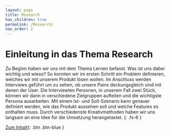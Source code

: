 ```yaml
---
layout: page
title: Research
has_children: true
permalink: /Research/
nav_order: 2
---
```


# Einleitung in das Thema Research
Zu Beginn haben wir uns mit dem Thema Lernen befasst. Was ist uns dabei wichtig und wieso? So konnten wir im ersten Schritt ein Problem definieren, welches wir mit unserem Produkt lösen wollen. Im Anschluss werden Interviews geführt um zu sehen, ob unsere Pains deckungsgleich sind mit denen der User. Die Interviewten Personen, in unserem Fall zwei Stück, können wir dann in verschiedene Zielgruppen aufteilen und die wichtigste Persona ausarbeiten. Mit einem Ist- und Soll-Szenario kann genauer definiert werden, wie das Produkt aussehen soll und welche Features es enthalten muss. Durch verschiedenste Kreativmethoden haben wir uns langsam an eine Idee für die Umsetzung herangetastet. 
{: .fs-6 }

[Zum Inhalt](https://matthiasmeierkoch.github.io/hcd-documentation/Research/Nutzungskontext){: .btn .btn-blue }
